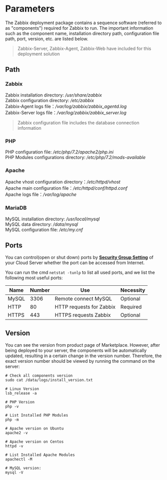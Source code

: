 # Parameters

The Zabbix deployment package contains a sequence software (referred to as "components") required for Zabbix to run. The important information such as the component name, installation directory path, configuration file path, port, version, etc. are listed below.

> Zabbix-Server, Zabbix-Agent, Zabbix-Web have included for this deployment solution

## Path

### Zabbix

Zabbix installation directory: */usr/share/zabbix*  
Zabbix configuration directory: */etc/zabbix*    
Zabbix-Agent logs file：*/var/log/zabbix/zabbix_agentd.log*     
Zabbix-Server logs file：*/var/log/zabbix/zabbix_server.log*  

> Zabbix configuration file includes the database connection information

### PHP

PHP configuration file: */etc/php/7.2/apache2/php.ini*  
PHP Modules configurations directory: */etc/php/7.2/mods-available*

### Apache

Apache vhost configuration directory：*/etc/httpd/vhost*  
Apache main configuration file：*/etc/httpd/conf/httpd.conf*  
Apache logs file：*/var/log/apache*  

### MariaDB

MySQL installation directory: */usr/local/mysql*  
MySQL data directory: */data/mysql*  
MySQL configuration file: */etc/my.cnf*     

## Ports

You can control(open or shut down) ports by **[Security Group Setting](https://support.websoft9.com/docs/faq/tech-instance.html)** of your Cloud Server whether the port can be accessed from Internet.

You can run the cmd `netstat -tunlp` to list all used ports, and we list the following most useful ports:

| Name | Number | Use |  Necessity |
| --- | --- | --- | --- |
| MySQL | 3306 | Remote connect MySQL | Optional |
| HTTP | 80 | HTTP requests for Zabbix | Required |
| HTTPS | 443 | HTTPS requests Zabbix | Optional |

## Version

You can see the version from product page of Marketplace. However, after being deployed to your server, the components will be automatically updated, resulting in a certain change in the version number. Therefore, the exact version number should be viewed by running the command on the server:

```shell
# Check all components version
sudo cat /data/logs/install_version.txt

# Linux Version
lsb_release -a

# PHP Version
php -v

# List Installed PHP Modules
php -m

# Apache version on Ubuntu
apache2 -v

# Apache version on Centos
httpd -v

# List Installed Apache Modules
apachectl -M

# MySQL version:
mysql -V
```